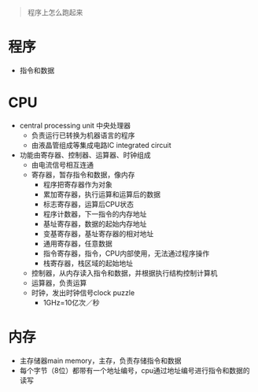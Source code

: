 > 程序上怎么跑起来

# 程序
- 指令和数据

# CPU
- central processing unit 中央处理器
  - 负责运行已转换为机器语言的程序
  - 由液晶管组成等集成电路IC integrated circuit
- 功能由寄存器、控制器、运算器、时钟组成
  - 由电流信号相互连通
  - 寄存器，暂存指令和数据，像内存
    - 程序把寄存器作为对象
    - 累加寄存器，执行运算和运算后的数据
    - 标志寄存器，运算后CPU状态
    - 程序计数器，下一指令的内存地址
    - 基址寄存器，数据的起始内存地址
    - 变基寄存器，基址寄存器的相对地址
    - 通用寄存器，任意数据
    - 指令寄存器，指令，CPU内部使用，无法通过程序操作
    - 栈寄存器，栈区域的起始地址
  - 控制器，从内存读入指令和数据，并根据执行结构控制计算机
  - 运算器，负责运算
  - 时钟，发出时钟信号clock puzzle
    - 1GHz=10亿次／秒

# 内存
- 主存储器main memory，主存，负责存储指令和数据
- 每个字节（8位）都带有一个地址编号，cpu通过地址编号进行指令和数据的读写
